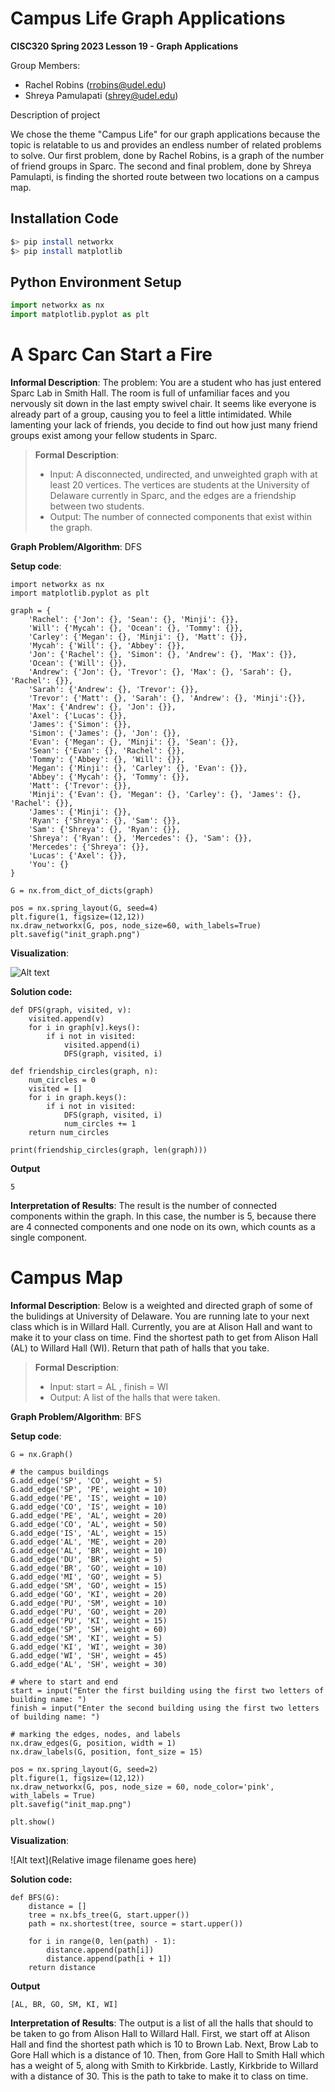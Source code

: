 # Campus Life Graph Applications


**CISC320 Spring 2023 Lesson 19 - Graph Applications**

Group Members:
* Rachel Robins (rrobins@udel.edu)
* Shreya Pamulapati (shrey@udel.edu)

Description of project

We chose the theme "Campus Life" for our graph applications because 
the topic is relatable to us and provides an endless number of 
related problems to solve. Our first problem, done by Rachel Robins, is
a graph of the number of friend groups in Sparc. The second and final problem,
done by Shreya Pamulapti, is finding the shorted route between two
locations on a campus map.

## Installation Code

```sh
$> pip install networkx
$> pip install matplotlib
```

## Python Environment Setup

```python
import networkx as nx
import matplotlib.pyplot as plt
```


# A Sparc Can Start a Fire

**Informal Description**: 
The problem: You are a student who has just entered Sparc Lab in Smith Hall. The room is full of unfamiliar faces and you nervously sit down in the last empty swivel chair. It seems like everyone is already part of a group, causing you to feel a little intimidated. While lamenting your lack of friends, you decide to find out how just many friend groups exist among your fellow students in Sparc.

> **Formal Description**:
>  * Input: A disconnected, undirected, and unweighted graph with at least 20 vertices. The vertices are students at the University of Delaware currently in Sparc, and the edges are a friendship between
two students.
>  * Output: The number of connected components that exist within the graph.

**Graph Problem/Algorithm**: DFS

**Setup code**:

```
import networkx as nx
import matplotlib.pyplot as plt

graph = {
    'Rachel': {'Jon': {}, 'Sean': {}, 'Minji': {}},
    'Will': {'Mycah': {}, 'Ocean': {}, 'Tommy': {}},
    'Carley': {'Megan': {}, 'Minji': {}, 'Matt': {}},
    'Mycah': {'Will': {}, 'Abbey': {}},
    'Jon': {'Rachel': {}, 'Simon': {}, 'Andrew': {}, 'Max': {}},
    'Ocean': {'Will': {}},
    'Andrew': {'Jon': {}, 'Trevor': {}, 'Max': {}, 'Sarah': {}, 'Rachel': {}},
    'Sarah': {'Andrew': {}, 'Trevor': {}},
    'Trevor': {'Matt': {}, 'Sarah': {}, 'Andrew': {}, 'Minji':{}},
    'Max': {'Andrew': {}, 'Jon': {}},
    'Axel': {'Lucas': {}},
    'James': {'Simon': {}},
    'Simon': {'James': {}, 'Jon': {}},
    'Evan': {'Megan': {}, 'Minji': {}, 'Sean': {}},
    'Sean': {'Evan': {}, 'Rachel': {}},
    'Tommy': {'Abbey': {}, 'Will': {}},
    'Megan': {'Minji': {}, 'Carley': {}, 'Evan': {}},
    'Abbey': {'Mycah': {}, 'Tommy': {}},
    'Matt': {'Trevor': {}},
    'Minji': {'Evan': {}, 'Megan': {}, 'Carley': {}, 'James': {}, 'Rachel': {}},
    'James': {'Minji': {}},
    'Ryan': {'Shreya': {}, 'Sam': {}},
    'Sam': {'Shreya': {}, 'Ryan': {}},
    'Shreya': {'Ryan': {}, 'Mercedes': {}, 'Sam': {}},
    'Mercedes': {'Shreya': {}},
    'Lucas': {'Axel': {}},
    'You': {}
}

G = nx.from_dict_of_dicts(graph)

pos = nx.spring_layout(G, seed=4)
plt.figure(1, figsize=(12,12))
nx.draw_networkx(G, pos, node_size=60, with_labels=True)
plt.savefig("init_graph.png")
```

**Visualization**:

![Alt text](/init_graph.png)

**Solution code:**

```
def DFS(graph, visited, v):
    visited.append(v)
    for i in graph[v].keys():
        if i not in visited:
            visited.append(i)
            DFS(graph, visited, i)

def friendship_circles(graph, n):
    num_circles = 0
    visited = []
    for i in graph.keys():
        if i not in visited:
            DFS(graph, visited, i)
            num_circles += 1
    return num_circles

print(friendship_circles(graph, len(graph)))
```

**Output**

```
5
```

**Interpretation of Results**:
The result is the number of connected components within
the graph. In this case, the number is 5, because there are
4 connected components and one node on its own, which counts
as a single component.


# Campus Map

**Informal Description**: Below is a weighted and directed graph of some of the bulidings at University of Delaware. You are running late to your next class which is in Willard Hall. Currently, you are at Alison Hall and want to make it to your class on time. Find the shortest path to get from Alison Hall (AL) to Willard Hall (WI). Return that path of halls that you take.

> **Formal Description**:
>  * Input: start = AL , finish = WI
>  * Output: A list of the halls that were taken.

**Graph Problem/Algorithm**: BFS

**Setup code**:

```
G = nx.Graph()

# the campus buildings
G.add_edge('SP', 'CO', weight = 5)
G.add_edge('SP', 'PE', weight = 10)
G.add_edge('PE', 'IS', weight = 10)
G.add_edge('CO', 'IS', weight = 10)
G.add_edge('PE', 'AL', weight = 20)
G.add_edge('CO', 'AL', weight = 50)
G.add_edge('IS', 'AL', weight = 15)
G.add_edge('AL', 'ME', weight = 20)
G.add_edge('AL', 'BR', weight = 10)
G.add_edge('DU', 'BR', weight = 5)
G.add_edge('BR', 'GO', weight = 10)
G.add_edge('MI', 'GO', weight = 5)
G.add_edge('SM', 'GO', weight = 15)
G.add_edge('GO', 'KI', weight = 20)
G.add_edge('PU', 'SM', weight = 10)
G.add_edge('PU', 'GO', weight = 20)
G.add_edge('PU', 'KI', weight = 15)
G.add_edge('SP', 'SH', weight = 60)
G.add_edge('SM', 'KI', weight = 5)
G.add_edge('KI', 'WI', weight = 30)
G.add_edge('WI', 'SH', weight = 45)
G.add_edge('AL', 'SH', weight = 30)

# where to start and end
start = input("Enter the first building using the first two letters of building name: ")
finish = input("Enter the second building using the first two letters of building name: ")

# marking the edges, nodes, and labels
nx.draw_edges(G, position, width = 1)
nx.draw_labels(G, position, font_size = 15)

pos = nx.spring_layout(G, seed=2)
plt.figure(1, figsize=(12,12))
nx.draw_networkx(G, pos, node_size = 60, node_color='pink', with_labels = True)
plt.savefig("init_map.png")

plt.show()
```

**Visualization**:

![Alt text](Relative image filename goes here)

**Solution code:**

```
def BFS(G):
    distance = []
    tree = nx.bfs_tree(G, start.upper())
    path = nx.shortest(tree, source = start.upper())

    for i in range(0, len(path) - 1):
        distance.append(path[i])
        distance.append(path[i + 1])
    return distance
```

**Output**

```
[AL, BR, GO, SM, KI, WI]
```

**Interpretation of Results**: The output is a list of all the halls that should to be taken to go from Alison Hall to Willard Hall. First, we start off at Alison Hall and find the shortest path which is 10 to Brown Lab. Next, Brow Lab to Gore Hall which is a distance of 10. Then, from Gore Hall to Smith Hall which has a weight of 5, along with Smith to Kirkbride. Lastly, Kirkbride to Willard with a distance of 30. This is the path to take to make it to class on time. 